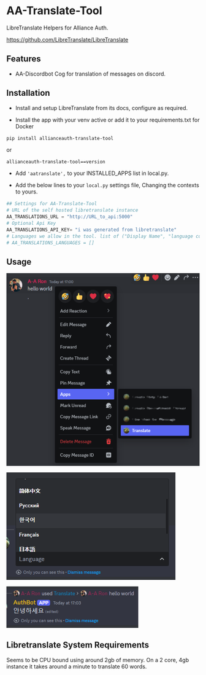 # AA-Translate-Tool

LibreTranslate Helpers for Alliance Auth.

https://github.com/LibreTranslate/LibreTranslate

## Features

- AA-Discordbot Cog for translation of messages on discord.

## Installation

- Install and setup LibreTranslate from its docs, configure as required.

- Install the app with your venv active or add it to your requirements.txt for Docker

```bash
pip install allianceauth-translate-tool
```
or 
```
allianceauth-translate-tool==version
```

- Add `'aatranslate',` to your INSTALLED_APPS list in local.py.

- Add the below lines to your `local.py` settings file, Changing the contexts to yours.

```python
## Settings for AA-Translate-Tool
# URL of the self hosted libretranslate instance
AA_TRANSLATIONS_URL = "http://URL_to_api:5000"
# Optional Api Key
AA_TRANSLATIONS_API_KEY= "i was generated from libretranslate"
# Languages we allow in the tool. list of ("Display Name", "language code https://libretranslate.com/languages") or leave as is for defaults
# AA_TRANSLATIONS_LANGUAGES = []
```

## Usage

![discord context menu showing app usage](docs/app_usage.png)

![bot response to clicking the app in the context menu](docs/message.png)

![bot response ](docs/translated.png)

## Libretranslate System Requirements

Seems to be CPU bound using around 2gb of memory. On a 2 core, 4gb instance it takes around a minute to translate 60 words. 
